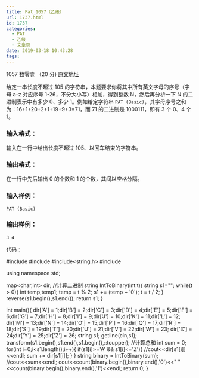 ```yaml
---
title: Pat_1057（乙级）
url: 1737.html
id: 1737
categories:
  - PAT
  - 乙级
  - 文章页
date: 2019-03-18 10:43:28
tags:
---
```


1057 数零壹 （20 分) [原文地址](https://pintia.cn/problem-sets/994805260223102976/problems/994805270914383872)

给定一串长度不超过 10​5​​ 的字符串，本题要求你将其中所有英文字母的序号（字母 a-z 对应序号 1-26，不分大小写）相加，得到整数 N，然后再分析一下 N 的二进制表示中有多少 0、多少 1。例如给定字符串 `PAT (Basic)`，其字母序号之和为：16+1+20+2+1+19+9+3=71，而 71 的二进制是 1000111，即有 3 个 0、4 个 1。

### 输入格式：

输入在一行中给出长度不超过 10​5​​、以回车结束的字符串。

### 输出格式：

在一行中先后输出 0 的个数和 1 的个数，其间以空格分隔。

### 输入样例：

    PAT (Basic)
    

### 输出样例：

    3 4

代码：

#include<iostream>
#include<map>
#include<string.h>
#include<algorithm>

using namespace std;

map<char,int> dir;
//计算二进制
string IntToBinary(int t){
    string s1="";
    while(t > 0){
        int temp,temp1;
        temp = t % 2;
        s1 += (temp + '0');
        t = t / 2;
    }
    reverse(s1.begin(),s1.end());
    return s1;
}

int main(){
    dir\['A'\] = 1;dir\['B'\] = 2;dir\['C'\] = 3;dir\['D'\] = 4;dir\['E'\] = 5;dir\['F'\] = 6;dir\['G'\] = 7;dir\['H'\] = 8;dir\['I'\] = 9;dir\['J'\] = 10;dir\['K'\] = 11;dir\['L'\] = 12;
    dir\['M'\] = 13;dir\['N'\] = 14;dir\['O'\] = 15;dir\['P'\] = 16;dir\['Q'\] = 17;dir\['R'\] = 18;dir\['S'\] = 19;dir\['T'\] = 20;dir\['U'\] = 21;dir\['V'\] = 22;dir\['W'\] = 23;
    dir\['X'\] = 24;dir\['Y'\] = 25;dir\['Z'\] = 26;
    string s1;
    getline(cin,s1);
    transform(s1.begin(),s1.end(),s1.begin(),::toupper);
    //计算总和
    int sum = 0;
    for(int i=0;i<s1.length();i++){
        if(s1\[i\]>='A' && s1\[i\]<='Z'){
            //cout<<dir\[s1\[i\]\]<<endl;
            sum += dir\[s1\[i\]\];
        }
    }
    string binary = IntToBinary(sum);
    //cout<<sum<<endl;
    cout<<count(binary.begin(),binary.end(),'0')<<" "<<count(binary.begin(),binary.end(),'1')<<endl;
    return 0;
}